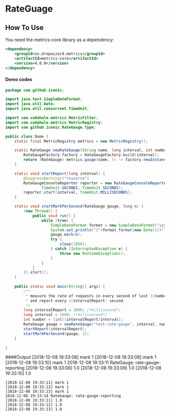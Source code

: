 # RateGuage
## How To Use
You need the metrics-core library as a dependency:
```xml
<dependency>
	<groupId>io.dropwizard.metrics</groupId>
	<artifactId>metrics-core</artifactId>
	<version>4.0.0</version>
</dependency>
```
#### Demo codes
```java
package com.github.icenic;

import java.text.SimpleDateFormat;
import java.util.Date;
import java.util.concurrent.TimeUnit;

import com.codahale.metrics.MetricFilter;
import com.codahale.metrics.MetricRegistry;
import com.github.icenic.RateGauge.Type;

public class Demo {
	static final MetricRegistry metrics = new MetricRegistry();

	static RateGauge newRateGauge(String name, long interval, int number, Type type) {
		RateGaugeFactory factory = RateGaugeFactory.build(interval);
		return (RateGauge) metrics.gauge(name, () -> factory.newInstance(number, type));
	}

	static void startReport(long interval) {
		@SuppressWarnings("resource")
		RateGaugeConsoleReporter reporter = new RateGaugeConsoleReporter(metrics, "rate-gauge-reporter", MetricFilter.ALL,
				TimeUnit.SECONDS, TimeUnit.SECONDS);
		reporter.start(interval, TimeUnit.MILLISECONDS);
	}

	static void startMarkPerSecond(RateGauge gauge, long n) {
		(new Thread() {
			public void run() {
				while (true) {
					SimpleDateFormat format = new SimpleDateFormat("yyyy-MM-dd HH:mm:ss");
					System.out.println("["+format.format(new Date())+"] mark "+n);
					gauge.mark(n);
					try {
						sleep(1000);
					} catch (InterruptedException e) {
						throw new RuntimeException();
					}
				}
			}
		}).start();
	}
	
	public static void main(String[] args) {
		/**
		 * measure the rate of requests in every second of last 3(number) second, 
		 * and report every 3(intervalReport) second.
		 */
		long intervalReport = 3000; /*millisecond*/
		long interval = 1000; /*millisecond*/
		int number = (int)(intervalReport/interval);
		RateGauge gauge = newRateGauge("test-rate-gauge", interval, number, Type.ALL);
		startReport(intervalReport);
		startMarkPerSecond(gauge, 1);
	}

}
```
####Output
	[2018-12-08 19:33:08] mark 1
	[2018-12-08 19:33:09] mark 1
	[2018-12-08 19:33:10] mark 1
	2018-12-08 19:33:11 RateGauge: rate-gauge-reporting
	[2018-12-08 19:33:08] 1.0
	[2018-12-08 19:33:09] 1.0
	[2018-12-08 19:33:10] 1.0

	[2018-12-08 19:33:11] mark 1
	[2018-12-08 19:33:12] mark 1
	[2018-12-08 19:33:13] mark 1
	2018-12-08 19:33:14 RateGauge: rate-gauge-reporting
	[2018-12-08 19:33:11] 1.0
	[2018-12-08 19:33:12] 1.0
	[2018-12-08 19:33:13] 1.0


